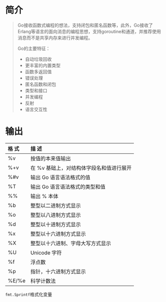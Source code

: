# 简介

>    Go接收函数式编程的想法，支持闭包和匿名函数等，此外，Go接收了Erlang等语言的面向消息的编程思想，支持goroutine和通道，并推荐使用消息而不是共享内存来进行并发编程。
>
> Go的主要特征：
>
> - 自动垃圾回收
> - 更丰富的内置类型
> - 函数多返回值
> - 错误处理
> - 匿名函数和闭包
> - 类型和接口
> - 并发编程
> - 反射
> - 语言交互性

# 输出

| 格  式 | 描  述                                   |
| :----- | :--------------------------------------- |
| %v     | 按值的本来值输出                         |
| %+v    | 在 %v 基础上，对结构体字段名和值进行展开 |
| %#v    | 输出 Go 语言语法格式的值                 |
| %T     | 输出 Go 语言语法格式的类型和值           |
| %%     | 输出 % 本体                              |
| %b     | 整型以二进制方式显示                     |
| %o     | 整型以八进制方式显示                     |
| %d     | 整型以十进制方式显示                     |
| %x     | 整型以十六进制方式显示                   |
| %X     | 整型以十六进制、字母大写方式显示         |
| %U     | Unicode 字符                             |
| %f     | 浮点数                                   |
| %p     | 指针，十六进制方式显示                   |
| %E/%e  | 科学计数法                               |

`fmt.Sprintf`格式化变量